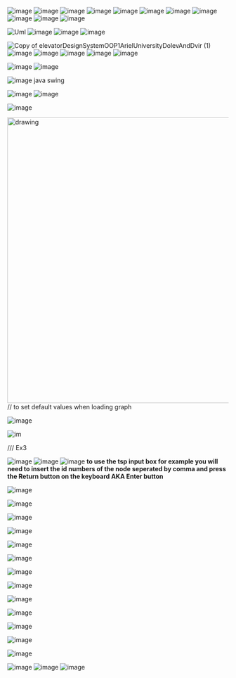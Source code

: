 ![image](https://user-images.githubusercontent.com/62290677/207936844-0428a53c-3bc2-4de5-8f84-3782e3678983.png)
![image](https://user-images.githubusercontent.com/62290677/207936938-f8d2dffb-cdde-4d10-9bbc-b444cfef05c8.png)
![image](https://user-images.githubusercontent.com/62290677/207936976-19ba90ae-ed41-45cb-9c3e-bed8ed5b78ae.png)
![image](https://user-images.githubusercontent.com/62290677/207936995-629a9f12-3992-48b2-b23f-12f901aa19c2.png)
![image](https://user-images.githubusercontent.com/62290677/207937044-d4509330-6cbe-48a9-814e-6bab09190e48.png)
![image](https://user-images.githubusercontent.com/62290677/207937260-772e5f2d-363a-4520-8af5-75f63f92ecb6.png)
![image](https://user-images.githubusercontent.com/62290677/207937319-708662d3-357c-433d-b647-4a53c461c65b.png)
![image](https://user-images.githubusercontent.com/62290677/207937372-b053c71c-f272-490e-b2c0-cbbf216e49df.png)
![image](https://user-images.githubusercontent.com/62290677/207947482-dcffafa9-b386-403e-bfec-13a725ab0047.png)
![image](https://user-images.githubusercontent.com/62290677/207949637-50583154-328c-440e-a7f9-b9e3a7becb48.png)
![image](https://user-images.githubusercontent.com/62290677/207950051-0bcffecb-8bc8-4c9a-b7a2-5f707f761dfc.png)
























































![Uml](https://user-images.githubusercontent.com/62290677/142245926-8ac89962-1e82-462f-84ef-4c57f816919d.png)
![image](https://user-images.githubusercontent.com/62290677/142257395-ef2f77ce-8f80-451d-bf66-ecc619fad5d4.png)
![image](https://user-images.githubusercontent.com/62290677/142257562-40a00e03-f9fb-404c-b1aa-2f0ab0c4c412.png)
![image](https://user-images.githubusercontent.com/62290677/142257788-c5ca8601-89b5-4b1f-a635-8f1962c97417.png)

![Copy of elevatorDesignSystemOOP1ArielUniversityDolevAndDvir (1)](https://user-images.githubusercontent.com/62290677/142478335-138fa53b-ea16-418f-b1d8-1177a92a08a3.png)
![image](https://user-images.githubusercontent.com/62290677/145835672-1bc803cf-2fe3-4112-8acd-d0b05bec9d07.png)
![image](https://user-images.githubusercontent.com/62290677/145838786-a347efae-cffb-46c5-8739-0e6f15d4db62.png)
![image](https://user-images.githubusercontent.com/62290677/145842349-855db9ff-1741-46e3-b9c2-13a4a3504514.png)
![image](https://user-images.githubusercontent.com/62290677/145845800-9c050735-7684-48b7-ad0e-6c0e1abae2c6.png)
![image](https://user-images.githubusercontent.com/62290677/145846306-fbfe323c-cb5d-4f66-950d-27cf5c1f2825.png)


![image](https://user-images.githubusercontent.com/62290677/145862548-cde34cd1-3f64-41d5-aaf1-ac7c3c52875c.png)
![image](https://user-images.githubusercontent.com/62290677/145862588-5ed1fe57-5f58-4d66-ba18-220845349dd1.png)


![image](https://user-images.githubusercontent.com/62290677/145863194-30b79cdb-e957-4d74-827d-ed5a0fbc3182.png)
java swing


![image](https://user-images.githubusercontent.com/62290677/145863323-fe00d6b0-bb6f-41e8-9244-c7ba3e4e81a8.png)
![image](https://user-images.githubusercontent.com/62290677/145863573-33f5abd1-122c-4df4-9b18-9f69967c3aec.png)

![image](https://user-images.githubusercontent.com/62290677/146029438-b362acb8-3da2-4181-893c-aa9820e1ca57.png)

<img src="https://user-images.githubusercontent.com/62290677/146029438-b362acb8-3da2-4181-893c-aa9820e1ca57.png" alt="drawing" width="650"/>
// to set default values when loading graph





![image](https://user-images.githubusercontent.com/62290677/147110925-fc31895e-d254-428f-af76-4840fd4f8d05.png)

![im](https://user-images.githubusercontent.com/62290677/147208749-76606e28-455c-4c6c-80fc-220ce51c21d7.jpg)




/// Ex3

![image](https://user-images.githubusercontent.com/62290677/147415610-540a000c-b81d-4b5d-a52a-782112ef570f.png)
![image](https://user-images.githubusercontent.com/62290677/147415622-e51f93a0-b78f-45e1-aec6-41340b55e5a2.png)
![image](https://user-images.githubusercontent.com/62290677/147415636-1a498b7e-6426-49c1-ac71-a182c3b1bd14.png)
**to use the tsp input box for example you will need to insert the id numbers of the node seperated by comma and press the Return button on the keyboard AKA Enter button**


![image](https://user-images.githubusercontent.com/62290677/147416924-927bcdcb-8cf6-4b95-82a0-ef475f122183.png)

![image](https://user-images.githubusercontent.com/62290677/147417425-0c38ae67-cb5f-4efe-bcf3-974d0867d4ac.png)

![image](https://user-images.githubusercontent.com/62290677/147417448-e87d4741-0427-49af-aa41-5511010f7ad4.png)

![image](https://user-images.githubusercontent.com/62290677/147417470-b8eced3e-f98e-4c74-abb0-64e6553befa5.png)

![image](https://user-images.githubusercontent.com/62290677/147417488-8c9dba7e-3e9e-4d24-9dde-a630725ea5fc.png)

![image](https://user-images.githubusercontent.com/62290677/147417549-6f459c83-7d12-40e8-b94c-4253f349d487.png)

![image](https://user-images.githubusercontent.com/62290677/147417580-6a682fe1-9343-48ee-b314-77a83e10a4a0.png)

![image](https://user-images.githubusercontent.com/62290677/147417605-0bd88385-5e85-4a2c-94b5-0efc25c9c5e3.png)

![image](https://user-images.githubusercontent.com/62290677/147417617-f793c2b8-df47-40dd-9f35-0b2c46aaa296.png)

![image](https://user-images.githubusercontent.com/62290677/147417622-208cd026-4435-4e5a-975f-3190f7c43081.png)

![image](https://user-images.githubusercontent.com/62290677/147417688-f04ecc5c-e5cc-4d6c-92ea-6fae3eed0f6e.png)

![image](https://user-images.githubusercontent.com/62290677/147417843-89756c59-f705-4bda-b28d-c2324b4f7161.png)

![image](https://user-images.githubusercontent.com/62290677/148521171-45475cb0-6f9a-425d-ae6d-4a01e6c3c8b2.png)

![image](https://user-images.githubusercontent.com/62290677/148532227-1c262d00-fbc2-41b2-b575-61bda8842b00.png)
![image](https://user-images.githubusercontent.com/62290677/148533376-0afed417-37c6-442b-b814-9156dc2e7127.png)
![image](https://user-images.githubusercontent.com/62290677/148533490-f5446fa0-f24d-4890-9c41-dce8115abbba.png)














